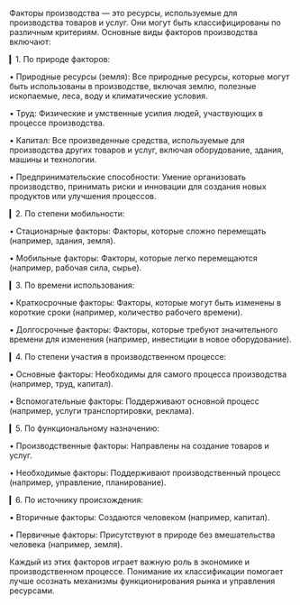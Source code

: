Факторы производства — это ресурсы, используемые для производства товаров и услуг. Они могут быть классифицированы по различным критериям. Основные виды факторов производства включают:

▎1. По природе факторов:

   • Природные ресурсы (земля): Все природные ресурсы, которые могут быть использованы в производстве, включая землю, полезные ископаемые, леса, воду и климатические условия.

   • Труд: Физические и умственные усилия людей, участвующих в процессе производства.

   • Капитал: Все произведенные средства, используемые для производства других товаров и услуг, включая оборудование, здания, машины и технологии.

   • Предпринимательские способности: Умение организовать производство, принимать риски и инновации для создания новых продуктов или улучшения процессов.

▎2. По степени мобильности:

   • Стационарные факторы: Факторы, которые сложно перемещать (например, здания, земля).

   • Мобильные факторы: Факторы, которые легко перемещаются (например, рабочая сила, сырье).

▎3. По времени использования:

   • Краткосрочные факторы: Факторы, которые могут быть изменены в короткие сроки (например, количество рабочего времени).

   • Долгосрочные факторы: Факторы, которые требуют значительного времени для изменения (например, инвестиции в новое оборудование).

▎4. По степени участия в производственном процессе:

   • Основные факторы: Необходимы для самого процесса производства (например, труд, капитал).

   • Вспомогательные факторы: Поддерживают основной процесс (например, услуги транспортировки, реклама).

▎5. По функциональному назначению:

   • Производственные факторы: Направлены на создание товаров и услуг.

   • Необходимые факторы: Поддерживают производственный процесс (например, управление, планирование).

▎6. По источнику происхождения:

   • Вторичные факторы: Создаются человеком (например, капитал).

   • Первичные факторы: Присутствуют в природе без вмешательства человека (например, земля).

Каждый из этих факторов играет важную роль в экономике и производственном процессе. Понимание их классификации помогает лучше осознать механизмы функционирования рынка и управления ресурсами.